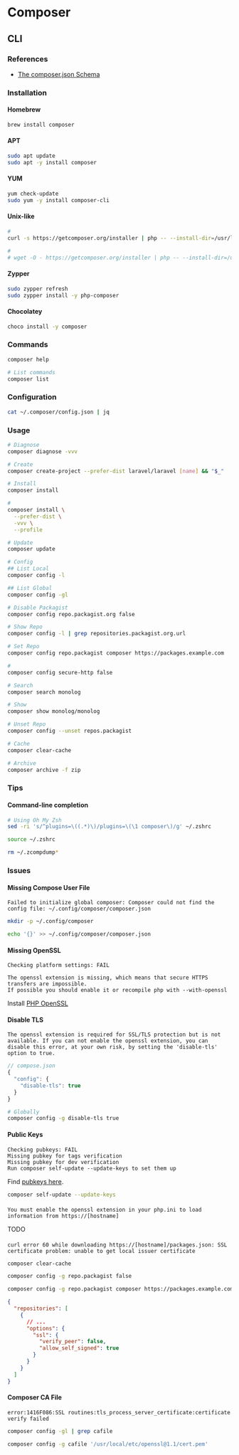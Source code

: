 # Composer

<!--
https://typo3.org/article/certificate-issue-with-composer/
-->

## CLI

### References

- [The composer.json Schema](https://getcomposer.org/doc/04-schema.md)

### Installation

#### Homebrew

```sh
brew install composer
```

#### APT

```sh
sudo apt update
sudo apt -y install composer
```

#### YUM

```sh
yum check-update
sudo yum -y install composer-cli
```

#### Unix-like

```sh
#
curl -s https://getcomposer.org/installer | php -- --install-dir=/usr/local/bin --filename=composer

#
# wget -O - https://getcomposer.org/installer | php -- --install-dir=/usr/local/bin --filename=composer
```

#### Zypper

```sh
sudo zypper refresh
sudo zypper install -y php-composer
```

#### Chocolatey

```sh
choco install -y composer
```

### Commands

```sh
composer help

# List commands
composer list
```

### Configuration

```sh
cat ~/.composer/config.json | jq
```

### Usage

```sh
# Diagnose
composer diagnose -vvv

# Create
composer create-project --prefer-dist laravel/laravel [name] && "$_"

# Install
composer install

#
composer install \
  --prefer-dist \
  -vvv \
  --profile

# Update
composer update

# Config
## List Local
composer config -l

## List Global
composer config -gl

# Disable Packagist
composer config repo.packagist.org false

# Show Repo
composer config -l | grep repositories.packagist.org.url

# Set Repo
composer config repo.packagist composer https://packages.example.com

#
composer config secure-http false

# Search
composer search monolog

# Show
composer show monolog/monolog

# Unset Repo
composer config --unset repos.packagist

# Cache
composer clear-cache

# Archive
composer archive -f zip
```

### Tips

#### Command-line completion

```sh
# Using Oh My Zsh
sed -ri 's/^plugins=\((.*)\)/plugins=\(\1 composer\)/g' ~/.zshrc

source ~/.zshrc

rm ~/.zcompdump*
```

### Issues

#### Missing Compose User File

```log
Failed to initialize global composer: Composer could not find the config file: ~/.config/composer/composer.json
```

```sh
mkdir -p ~/.config/composer

echo '{}' >> ~/.config/composer/composer.json
```

#### Missing OpenSSL

```log
Checking platform settings: FAIL

The openssl extension is missing, which means that secure HTTPS transfers are impossible.
If possible you should enable it or recompile php with --with-openssl
```

Install [PHP OpenSSL](/php-openssl.md)

#### Disable TLS

```log
The openssl extension is required for SSL/TLS protection but is not available. If you can not enable the openssl extension, you can disable this error, at your own risk, by setting the 'disable-tls' option to true.
```

```js
// compose.json
{
  "config": {
    "disable-tls": true
  }
}
```

```sh
# Globally
composer config -g disable-tls true
```

#### Public Keys

```log
Checking pubkeys: FAIL
Missing pubkey for tags verification
Missing pubkey for dev verification
Run composer self-update --update-keys to set them up
```

Find [pubkeys here](https://composer.github.io/pubkeys.html).

```sh
composer self-update --update-keys
```

####

```log
You must enable the openssl extension in your php.ini to load information from https://[hostname]
```

TODO

####

```log
curl error 60 while downloading https://[hostname]/packages.json: SSL certificate problem: unable to get local issuer certificate
```

```sh
composer clear-cache

composer config -g repo.packagist false

composer config -g repo.packagist composer https://packages.example.com
```

```json
{
  "repositories": [
    {
      // ...
      "options": {
        "ssl": {
          "verify_peer": false,
          "allow_self_signed": true
        }
      }
    }
  ]
}
```

<!-- ```sh
sudo curl -o /etc/ssl/certs/cacert.pem https://curl.haxx.se/ca/cacert.pem

sed -i 's/;\(curl\.cainfo =\)/\1 \/etc\/ssl\/certs\/cacert\.pem/g' "$(php -i | grep -oE /.+/php.ini)"

php -i | grep curl.cainfo

php -r 'print_r(openssl_get_cert_locations());'
``` -->

#### Composer CA File

```log
error:1416F086:SSL routines:tls_process_server_certificate:certificate verify failed
```

<!-- ```sh
sudo curl -o /etc/ssl/certs/cacert.pem https://curl.haxx.se/ca/cacert.pem

sed -i 's/;\(openssl\.cafile=\)/\1\/etc\/ssl\/certs\/cacert\.pem/g' "$(php -i | grep -oE /.+/php.ini)"

php -i | grep openssl.cafile
``` -->

```sh
composer config -gl | grep cafile

composer config -g cafile '/usr/local/etc/openssl@1.1/cert.pem'
```

<!-- ####

```log
error:14090086:SSL routines:ssl3_get_server_certificate:certificate verify failed
```

https://support.acquia.com/hc/en-us/articles/360005829133-Certificate-issue-when-running-composer-commands

```sh
php -r 'var_dump(openssl_get_cert_locations());'

composer config -g cafile '/usr/local/etc/openssl/cert.pem'

composer config secure-http false
``` -->
